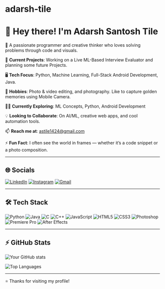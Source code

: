 # adarsh-tile
# 👋 Hey there! I'm Adarsh Santosh Tile

🎯 A passionate programmer and creative thinker who loves solving problems through code and visuals.

🚀 **Current Projects**: Working on a Live ML-Based Interview Evaluator and planning some future Projects.

🖥️ **Tech Focus**: Python, Machine Learning, Full-Stack Android Development, Java.

🎥 **Hobbies**: Photo & video editing, and photography. Like to capture golden memories using Mobile Camera.

🧑‍💻 **Currently Exploring**: ML Concepts, Python, Android Development

💡 **Looking to Collaborate**: On AI/ML, creative web apps, and cool automation tools.

📫 **Reach me at**: [astile1424@gmail.com](mailto:astile1424@gmail.com)

⚡ **Fun Fact**:  I often see the world in frames — whether it’s a code snippet or a photo composition.

---

## 🌐 Socials

[![LinkedIn](https://img.shields.io/badge/LinkedIn-0077B5?style=for-the-badge&logo=linkedin&logoColor=white)](https://www.linkedin.com/in/adarsh-santosh-tile-640259321/)
[![Instagram](https://img.shields.io/badge/Instagram-E4405F?style=for-the-badge&logo=instagram&logoColor=white)](your-insta-url)
[![Gmail](https://img.shields.io/badge/Gmail-D14836?style=for-the-badge&logo=gmail&logoColor=white)](mailto:astile1424@gmail.com)

---

## 🛠️ Tech Stack

![Python](https://img.shields.io/badge/Python-3776AB?style=for-the-badge&logo=python&logoColor=white)
![Java](https://img.shields.io/badge/Java-ED8B00?style=for-the-badge&logo=java&logoColor=white)
![C](https://img.shields.io/badge/C-00599C?style=for-the-badge&logo=c&logoColor=white)
![C++](https://img.shields.io/badge/C++-00599C?style=for-the-badge&logo=c%2B%2B&logoColor=white)
![JavaScript](https://img.shields.io/badge/JavaScript-F7DF1E?style=for-the-badge&logo=javascript&logoColor=black)
![HTML5](https://img.shields.io/badge/HTML5-E34F26?style=for-the-badge&logo=html5&logoColor=white)
![CSS3](https://img.shields.io/badge/CSS3-1572B6?style=for-the-badge&logo=css3&logoColor=white)
![Photoshop](https://img.shields.io/badge/Photoshop-31A8FF?style=for-the-badge&logo=adobe-photoshop&logoColor=white)
![Premiere Pro](https://img.shields.io/badge/Premiere_Pro-9999FF?style=for-the-badge&logo=adobe-premiere-pro&logoColor=white)
![After Effects](https://img.shields.io/badge/After_Effects-9999FF?style=for-the-badge&logo=adobe-after-effects&logoColor=white)


---

## ⚡ GitHub Stats

![Your GitHub stats](https://github-readme-stats.vercel.app/api?username=your-username&show_icons=true&theme=radical)

![Top Languages](https://github-readme-stats.vercel.app/api/top-langs/?username=your-username&layout=compact&theme=radical)

---

⭐️ Thanks for visiting my profile!
